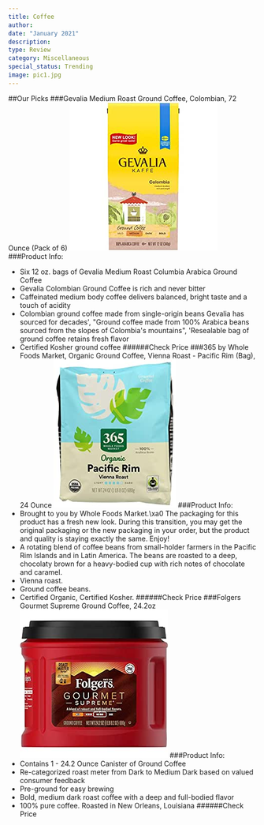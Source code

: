 ```yaml
---
title: Coffee
author: 
date: "January 2021"
description: 
type: Review
category: Miscellaneous
special_status: Trending
image: pic1.jpg
---
```

##Our Picks
###Gevalia Medium Roast Ground Coffee, Colombian, 72 Ounce (Pack of 6)
![Gevalia Medium Roast Ground Coffee, Colombian, 72 Ounce (Pack of 6)](./GevaliaMe.jpeg)
###Product Info:
- Six 12 oz. bags of Gevalia Medium Roast Columbia Arabica Ground Coffee
- Gevalia Colombian Ground Coffee is rich and never bitter
- Caffeinated medium body coffee delivers balanced, bright taste and a touch of acidity
- Colombian ground coffee made from single-origin beans Gevalia has sourced for decades', "Ground coffee made from 100% Arabica beans sourced from the slopes of Colombia's mountains", 'Resealable bag of ground coffee retains fresh flavor
- Certified Kosher ground coffee
######Check Price
###365 by Whole Foods Market, Organic Ground Coffee, Vienna Roast - Pacific Rim (Bag), 24 Ounce
![365 by Whole Foods Market, Organic Ground Coffee, Vienna Roast - Pacific Rim (Bag), 24 Ounce](./365byWho.jpeg)
###Product Info:
- Brought to you by Whole Foods Market.\xa0 The packaging for this product has a fresh new look. During this transition, you may get the original packaging or the new packaging in your order, but the product and quality is staying exactly the same. Enjoy!
- A rotating blend of coffee beans from small-holder farmers in the Pacific Rim Islands and in Latin America. The beans are roasted to a deep, chocolaty brown for a heavy-bodied cup with rich notes of chocolate and caramel.
- Vienna roast.
- Ground coffee beans.
- Certified Organic, Certified Kosher.
######Check Price
###Folgers Gourmet Supreme Ground Coffee, 24.2oz
![Folgers Gourmet Supreme Ground Coffee, 24.2oz](./FolgersGo.jpeg)
###Product Info:
- Contains 1 - 24.2 Ounce Canister of Ground Coffee
- Re-categorized roast meter from Dark to Medium Dark based on valued consumer feedback
- Pre-ground for easy brewing
- Bold, medium dark roast coffee with a deep and full-bodied flavor
- 100% pure coffee. Roasted in New Orleans, Louisiana
######Check Price
